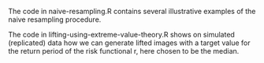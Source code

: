 The code in naive-resampling.R contains several illustrative examples of the naive resampling procedure. 


The code in lifting-using-extreme-value-theory.R shows on simulated (replicated) data how we can generate lifted images with a target value for the return period of the risk functional r, here chosen to be the median.
